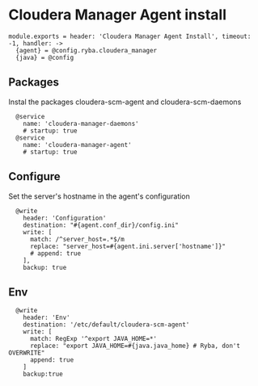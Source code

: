 
# Cloudera Manager Agent install

    module.exports = header: 'Cloudera Manager Agent Install', timeout: -1, handler: ->
      {agent} = @config.ryba.cloudera_manager
      {java} = @config
      
## Packages

Instal the packages cloudera-scm-agent and cloudera-scm-daemons

      @service
        name: 'cloudera-manager-daemons'
        # startup: true
      @service
        name: 'cloudera-manager-agent'
        # startup: true

## Configure

Set the server's hostname in the agent's configuration
      
      @write
        header: 'Configuration'
        destination: "#{agent.conf_dir}/config.ini"
        write: [
          match: /^server_host=.*$/m
          replace: "server_host=#{agent.ini.server['hostname']}"
          # append: true
        ],
        backup: true

## Env

      @write
        header: 'Env'
        destination: '/etc/default/cloudera-scm-agent'
        write: [
          match: RegExp '^export JAVA_HOME=*'
          replace: "export JAVA_HOME=#{java.java_home} # Ryba, don't OVERWRITE"
          append: true
        ]
        backup:true
